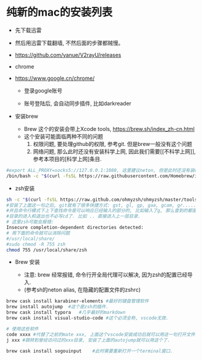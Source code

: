 # 纯新的mac的安装列表

- 先下载迅雷
- 然后用迅雷下载翻墙, 不然后面的步骤都贼慢。
 - https://github.com/yanue/V2rayU/releases
- chrome
- https://www.google.cn/chrome/

  - 登录google账号

  - 账号登陆后, 会自动同步插件, 比如darkreader
- 安装brew
  - Brew 这个的安装会带上Xcode tools, https://brew.sh/index_zh-cn.html
  - 这个安装可能面临两种不同的问题
    1. 权限问题, 要处理github的权限, 参考git. 但是brew一般没有这个问题
    2. 网络问题, 那么此时还没有安装科学上网, 因此我们需要[[不科学上网]], 参考本项目的[科学上网]条目.
```sh
#export ALL_PROXY=socks5://127.0.0.1:1080, 这里建议neton, 但是此时还没有装ohmyzsh
/bin/bash -c "$(curl -fsSL https://raw.githubusercontent.com/Homebrew/install/master/install.sh)"
```

- zsh安装

```sh
sh -c "$(curl -fsSL https://raw.github.com/ohmyzsh/ohmyzsh/master/tools/install.sh)"
#安装了上面这一句之后, git就有了很多快捷方式: gst, gl, gp, gaa, gcam, gr......  
#并且命令行模式下上下查找命令是可以响应已经输入的部分的, 比如输入了g, 那么查到的都是g开头的命令了.
#目录的进入和退出也不必写cd了. 比如 .. 直接进入上一层目录.    
# 这里zsh可能会报错:
Insecure completion-dependent directories detected:
# 用下面的命令就可以消除问题
#/usr/local/share/
#sudo chmod -R 755 zsh
chmod 755 /usr/local/share/zsh
```

- Brew 安装

  - 注意: brew 经常报错, 命令行开全局代理可以解决, 因为zsh的配置已经导入.
  - (参考sh的neton alias, 在隐藏的配置文件的zshrc)
  

```sh
brew cask install karabiner-elements #最好的键盘管理软件
brew install autojump  #这个是zsh的插件.
brew cask install typora   #几乎最好的markdown
brew cask install visual-studio-code #这个必须全称, vscode无效.

# 使用这些软件
code xxxx #代替了之前的mate xxx, 上面这个vscode安装成功后就可以用这一句打开文件了.
j xxx #跳转到曾经访问过的xxx目录, 安装了上面的autojump就可以用这个了.

brew cask install sogouinput    #此时需要重新打开一个terminal窗口.
```



